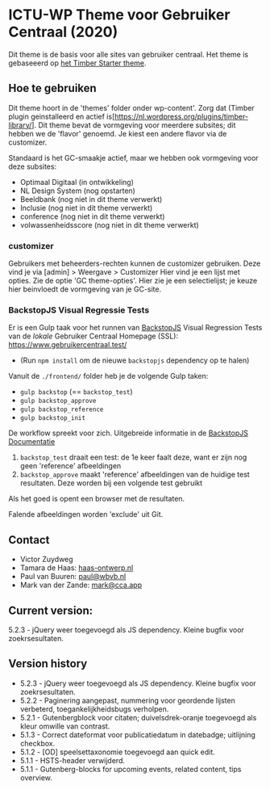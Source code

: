 
# ICTU-WP Theme voor Gebruiker Centraal (2020)

Dit theme is de basis voor alle sites van gebruiker centraal. Het theme is gebaseeerd op [het Timber Starter theme](https://github.com/timber/starter-theme).

## Hoe te gebruiken

Dit theme hoort in de 'themes' folder onder wp-content'. 
Zorg dat (Timber plugin geinstalleerd en actief is[https://nl.wordpress.org/plugins/timber-library/]. 
Dit theme bevat de vormgeving voor meerdere subsites; dit hebben we de 'flavor' genoemd. Je kiest een andere flavor via de customizer. 

Standaard is het GC-smaakje actief, maar we hebben ook vormgeving voor deze subsites:
* Optimaal Digitaal (in ontwikkeling)
* NL Design System (nog opstarten)
* Beeldbank (nog niet in dit theme verwerkt)
* Inclusie (nog niet in dit theme verwerkt)
* conference  (nog niet in dit theme verwerkt)
* volwassenheidsscore  (nog niet in dit theme verwerkt)

### customizer
Gebruikers met beheerders-rechten kunnen de customizer gebruiken. Deze vind je via 
[admin] > Weergave > Customizer
Hier vind je een lijst met opties. Zie de optie 'GC theme-opties'. Hier zie je een selectielijst; je keuze hier beinvloedt de vormgeving van je GC-site.

### BackstopJS Visual Regressie Tests
Er is een Gulp taak voor het runnen van [BackstopJS](https://garris.github.io/BackstopJS/) Visual Regression Tests van de _lokale_ Gebruiker Centraal Homepage (SSL): https://www.gebruikercentraal.test/

- (Run `npm install` om de nieuwe `backstopjs` dependency op te halen)

Vanuit de `./frontend/` folder heb je de volgende Gulp taken:

- `gulp backstop` (== `backstop_test`)
- `gulp backstop_approve`
- `gulp backstop_reference`
- `gulp backstop_init`

De workflow spreekt voor zich. Uitgebreide informatie in de [BackstopJS Documentatie](https://github.com/garris/BackstopJS#the-backstopjs-workflow)

1. `backstop_test` draait een test: de 1e keer faalt deze, want er zijn nog geen 'reference' afbeeldingen
2. `backstop_approve` maakt 'reference' afbeeldingen van de huidige test resultaten. Deze worden bij een volgende test gebruikt

Als het goed is opent een browser met de resultaten.

Falende afbeeldingen worden 'exclude' uit Git.

## Contact
* Victor Zuydweg
* Tamara de Haas: [haas-ontwerp.nl](https://haas-ontwerp.nl/)
* Paul van Buuren: paul@wbvb.nl
* Mark van der Zande: mark@cca.app

## Current version:
5.2.3 - jQuery weer toegevoegd als JS dependency. Kleine bugfix voor zoekrsesultaten.

## Version history
* 5.2.3 - jQuery weer toegevoegd als JS dependency. Kleine bugfix voor zoekrsesultaten.
* 5.2.2 - Paginering aangepast, nummering voor geordende lijsten verbeterd, toegankelijkheidsbugs verholpen.
* 5.2.1 - Gutenbergblock voor citaten; duivelsdrek-oranje toegevoegd als kleur omwille van contrast.
* 5.1.3 - Correct dateformat voor publicatiedatum in datebadge; uitlijning checkbox.
* 5.1.2 - [OD] speelsettaxonomie toegevoegd aan quick edit.
* 5.1.1 - HSTS-header verwijderd.
* 5.1.1 - Gutenberg-blocks for upcoming events, related content, tips overview.
